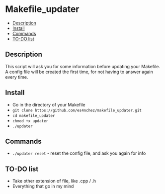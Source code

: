 Makefile_updater
================

  * [Description](#Description)
  * [Install](#Install)
  * [Commands](#Commands)
  * [TO-DO list](#TO-DO-list)


## Description

This script will ask you for some information before updating your Makefile.
A config file will be created the first time, for not having to answer again every time.

## Install

* Go in the directory of your Makefile
* `git clone https://github.com/es4nchez/makefile_updater.git`
* `cd makefile_updater`
* `chmod +x updater`
* `./updater`


## Commands

- `./updater reset` - reset the config file, and ask you again for info

## TO-DO list

 * Take other extension of file, like .cpp / .h
 * Everything that go in my mind
 
